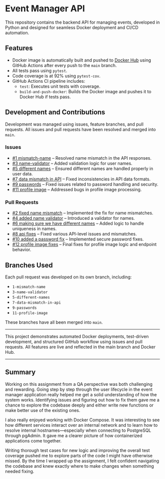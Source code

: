 # Event Manager API

This repository contains the backend API for managing events, developed in Python and designed for seamless Docker deployment and CI/CD automation.

## Features

- Docker image is automatically built and pushed to [Docker Hub](https://hub.docker.com/repository/docker/sathwiks12/wis_club_api/general) using GitHub Actions after every push to the `main` branch.
- All tests pass using `pytest`.
- Code coverage is at 92% using `pytest-cov`.
- GitHub Actions CI pipeline includes:
  - `test`: Executes unit tests with coverage.
  - `build-and-push-docker`: Builds the Docker image and pushes it to Docker Hub if tests pass.

## Development and Contributions

Development was managed using issues, feature branches, and pull requests. All issues and pull requests have been resolved and merged into `main`.

### Issues

- [#1 mismatch-name](https://github.com/sathwik12345h/event_manager/issues/1) – Resolved name mismatch in the API responses.
- [#3 name-validator](https://github.com/sathwik12345h/event_manager/issues/3) – Added validation logic for user names.
- [#5 different names](https://github.com/sathwik12345h/event_manager/issues/5) – Ensured different names are handled properly in user data.
- [#7 data mismatch in API](https://github.com/sathwik12345h/event_manager/issues/7) – Fixed inconsistencies in API data formats.
- [#9 passwords](https://github.com/sathwik12345h/event_manager/issues/9) – Fixed issues related to password handling and security.
- [#11 profile image](https://github.com/sathwik12345h/event_manager/issues/11) – Addressed bugs in profile image processing.

### Pull Requests

- [#2 fixed name mismatch](https://github.com/sathwik12345h/event_manager/pull/2) – Implemented the fix for name mismatches.
- [#4 added name validator](https://github.com/sathwik12345h/event_manager/pull/4) – Introduced a validator for names.
- [#6 making sure we have different names](https://github.com/sathwik12345h/event_manager/pull/6) – Added logic to handle uniqueness in names.
- [#8 api fixes](https://github.com/sathwik12345h/event_manager/pull/8) – Fixed various API-level issues and mismatches.
- [#10 added a password fix](https://github.com/sathwik12345h/event_manager/pull/10) – Implemented secure password fixes.
- [#12 profile image fixes](https://github.com/sathwik12345h/event_manager/pull/12) – Final fixes for profile image logic and endpoint behavior.

## Branches Used

Each pull request was developed on its own branch, including:

- `1-mismatch-name`
- `3-name-validator`
- `5-different-names`
- `7-data-mismatch-in-api`
- `9-passwords`
- `11-profile-image`

These branches have all been merged into `main`.

---

This project demonstrates automated Docker deployments, test-driven development, and structured GitHub workflow using issues and pull requests. All features are live and reflected in the main branch and Docker Hub.

---

## Summary

Working on this assignment from a QA perspective was both challenging and rewarding. Going step by step through the user lifecycle in the event manager application really helped me get a solid understanding of how the system works. Identifying issues and figuring out how to fix them gave me a chance to explore the codebase deeply and either write new functions or make better use of the existing ones.

I also really enjoyed working with Docker Compose. It was interesting to see how different services interact over an internal network and to learn how to resolve internal hostnames—especially when connecting to PostgreSQL through pgAdmin. It gave me a clearer picture of how containerized applications come together.

Writing thorough test cases for new logic and improving the overall test coverage pushed me to explore parts of the code I might have otherwise missed. By the time I wrapped up the assignment, I felt confident navigating the codebase and knew exactly where to make changes when something needed fixing.

